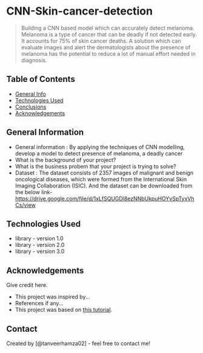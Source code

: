 # CNN-Skin-cancer-detection
> Building a CNN based model which can accurately detect melanoma. Melanoma is a type of cancer that can be deadly if not detected early. It accounts for 75% of skin cancer deaths. A solution which can evaluate images and alert the dermatologists about the presence of melanoma has the potential to reduce a lot of manual effort needed in diagnosis.

## Table of Contents
* [General Info](#general-information)
* [Technologies Used](#technologies-used)
* [Conclusions](#conclusions)
* [Acknowledgements](#acknowledgements)

<!-- You can include any other section that is pertinent to your problem -->

## General Information
- General information : By applying the techniques of CNN modelling, develop a model to detect presence of melanoma, a deadly cancer
- What is the background of your project?
- What is the business probem that your project is trying to solve?
- Dataset : The dataset consists of 2357 images of malignant and benign oncological diseases, which were formed from the International Skin Imaging Collaboration (ISIC). And the dataset can be downloaded from the below link-
https://drive.google.com/file/d/1xLfSQUGDl8ezNNbUkpuHOYvSpTyxVhCs/view

<!-- You don't have to answer all the questions - just the ones relevant to your project. -->



<!-- You don't have to answer all the questions - just the ones relevant to your project. -->


## Technologies Used
- library - version 1.0
- library - version 2.0
- library - version 3.0

<!-- As the libraries versions keep on changing, it is recommended to mention the version of library used in this project -->

## Acknowledgements
Give credit here.
- This project was inspired by...
- References if any...
- This project was based on [this tutorial](https://www.example.com).


## Contact
Created by [@tanveerhamza02] - feel free to contact me!


<!-- Optional -->
<!-- ## License -->
<!-- This project is open source and available under the [... License](). -->

<!-- You don't have to include all sections - just the one's relevant to your project -->
